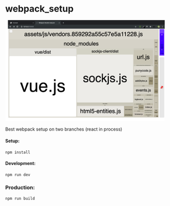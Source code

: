 # webpack_setup
![BundleAnalyzerPlugin](/Screenshot.png "BundleAnalyzerPlugin")

Best webpack setup on two branches (react in process)

#### Setup:
```
npm install
```
#### Development:

```
npm run dev
```

### Production:
```
npm run build
```
